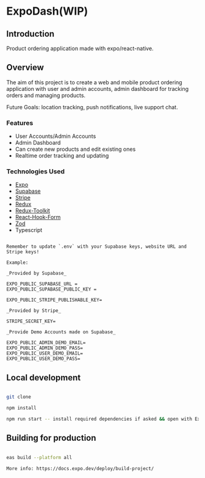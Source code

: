 # ExpoDash(WIP)

## Introduction

Product ordering application made with expo/react-native.

## Overview

The aim of this project is to create a web and mobile product ordering application with user and admin accounts, admin dashboard for tracking orders and managing products.

Future Goals: location tracking, push notifications, live support chat.

### Features

- User Accounts/Admin Accounts
- Admin Dashboard
- Can create new products and edit existing ones
- Realtime order tracking and updating

### Technologies Used

- [Expo](https://expo.dev/)
- [Supabase](https://github.com/supabase/supabase)
- [Stripe](https://github.com/stripe/stripe-node)
- [Redux](https://redux-toolkit.js.org/)
- [Redux-Toolkit](https://redux.js.org/)
- [React-Hook-Form](https://github.com/react-hook-form/react-hook-form)
- [Zod](https://github.com/colinhacks/zod)
- Typescript

```

Remember to update `.env` with your Supabase keys, website URL and Stripe keys!

Example:

_Provided by Supabase_

EXPO_PUBLIC_SUPABASE_URL =
EXPO_PUBLIC_SUPABASE_PUBLIC_KEY =

EXPO_PUBLIC_STRIPE_PUBLISHABLE_KEY=

_Provided by Stripe_

STRIPE_SECRET_KEY=

_Provide Demo Accounts made on Supabase_

EXPO_PUBLIC_ADMIN_DEMO_EMAIL=
EXPO_PUBLIC_ADMIN_DEMO_PASS=
EXPO_PUBLIC_USER_DEMO_EMAIL=
EXPO_PUBLIC_USER_DEMO_PASS=

```

## Local development

```bash

git clone

npm install

npm run start -- install required dependencies if asked && open with Expo Go on your mobile device if using Windows || device emulator on mac

```

## Building for production

```bash

eas build --platform all

More info: https://docs.expo.dev/deploy/build-project/

```
